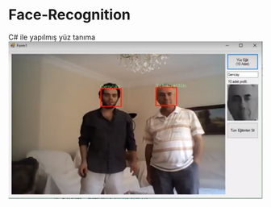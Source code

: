 # Face-Recognition
C# ile yapılmış yüz tanıma
![alt text](https://raw.githubusercontent.com/ledmago/Face-Recognition/master/y%C3%BCztan%C4%B1ma.png)
